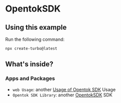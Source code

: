# OpentokSDK

## Using this example

Run the following command:

```sh
npx create-turbo@latest
```

## What's inside?

### Apps and Packages

- `web Usage`: another [Usage of Opentok SDK](https://github.com/webpipl/opentok-sdk/tree/publisher-refactoring/apps/web) Usage
- `Opentok SDK Library`: another [OpentokSDK](https://github.com/webpipl/opentok-sdk/tree/publisher-refactoring/packages/opentok-client-sdk) SDK
